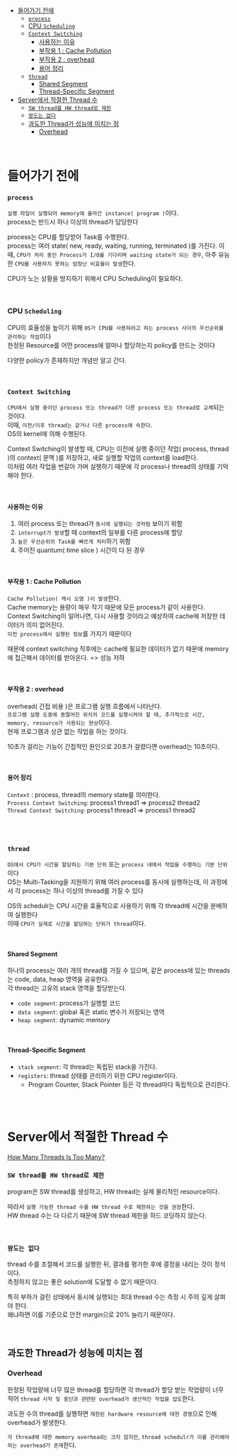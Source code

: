 - [들어가기 전에](#들어가기-전에)
    - [`process`](#process)
    - [CPU `Scheduling`](#cpu-scheduling)
    - [`Context Switching`](#context-switching)
      - [사용하는 이유](#사용하는-이유)
      - [부작용 1 : Cache Pollution](#부작용-1--cache-pollution)
      - [부작용 2 : overhead](#부작용-2--overhead)
      - [용어 정리](#용어-정리)
    - [`thread`](#thread)
      - [Shared Segment](#shared-segment)
      - [Thread-Specific Segment](#thread-specific-segment)
- [Server에서 적절한 Thread 수](#server에서-적절한-thread-수)
    - [`SW thread를 HW thread로 제한`](#sw-thread를-hw-thread로-제한)
    - [`왕도는 없다`](#왕도는-없다)
  - [과도한 Thread가 성능에 미치는 점](#과도한-thread가-성능에-미치는-점)
    - [Overhead](#overhead)

<br>

# 들어가기 전에

### `process`
`실행 파일이 실행되어 memory에 올라간 instance( program )`이다.<br>
process는 반드시 하나 이상의 thread가 담당한다<br>

process는 CPU를 할당받아 Task를 수행한다.<br>
process는 여러 state( new, ready, waiting, running, terminated )를 가진다.
이때, `CPU가 처리 중인 Process가 I/O를 기다리며 waiting state가 되는 경우`, 아주 유능한 `CPU를 사용하지 못하는 엄청난 비효율이 발생`한다.<br>

CPU가 노는 상황을 방지하기 위해서 CPU Scheduling이 필요하다.<br>

<br>

### CPU `Scheduling`
CPU의 효율성을 높이기 위해 `OS가 CPU를 사용하려고 하는 process 사이의 우선순위를 관리하는 작업`이다<br>
한정된 Resource를 어떤 process에 얼마나 할당하는지 policy를 만드는 것이다<br>

다양한 policy가 존재하지만 개념만 알고 간다.<br>

<br>

### `Context Switching`
`CPU에서 실행 중이던 process 또는 thread가 다른 process 또는 thread로 교체`되는 것이다.<br>
이때, `이전/이후 thread는 같거나 다른 process에 속한다`.<br>
OS의 kernel에 의해 수행된다.<br>

Context Switching이 발생할 때, CPU는 이전에 실행 중이던 작업( process, thread )의 context( 문맥 )를 저장하고, 새로 실행할 작업의 context를 load한다.<br>
이처럼 여러 작업을 번갈아 가며 실행하기 때문에 각 process나 thread의 상태를 기억해야 한다.<br>

<br>

#### 사용하는 이유
1. 여러 process 또는 thread가 `동시에 실행되는 것처럼` 보이기 위함
2. `interrupt가 발생`할 때 context의 일부를 다른 process에 할당
3. `높은 우선순위의 Task를 빠르게 처리`하기 위함
4. 주어진 quantum( time slice ) 시간이 다 된 경우

<br>

#### 부작용 1 : Cache Pollution
`Cache Pollution( 캐시 오염 )이 발생`한다.<br>
Cache memory는 용량이 매우 작기 때문에 모든 process가 같이 사용한다.<br>
Context Switching이 일어나면, 다시 사용할 것이라고 예상하여 cache에 저장한 데이터가 의미 없어진다.<br>
`이전 process에서 실행된 정보`를 가지기 때문이다<br>

때문에 context switching 직후에는 cache에 필요한 데이터가 없기 때문에 memory에 접근해서 데이터를 받아온다. => 성능 저하<br>

<br>

#### 부작용 2 : overhead
overhead( 간접 비용 )은 프로그램 실행 흐름에서 나타난다.<br>
`프로그램 실행 도중에 동떨어진 위치의 코드를 실행시켜야 할 때, 추가적으로 시간, memory, resource가 사용되는 현상`이다.<br>
현재 프로그램과 상관 없는 작업을 하는 것이다.<br>

10초가 걸리는 기능이 간접적인 원인으로 20초가 걸렸다면 overhead는 10초이다.<br>

<br>

#### 용어 정리
`Context` : process, thread의 memory state를 의미한다.<br>
`Process Context Switching`: process1 thread1 => process2 thread2<br>
`Thread Context Switching`: process1 thread1 => process1 thread2<br>

<br>
<br>

### `thread`
`OS에서 CPU가 시간을 할당하는 기본 단위` 또는 `process 내에서 작업을 수행하는 기본 단위`이다<BR>
OS는 Multi-Tasking을 지원하기 위해 여러 process를 동시에 실행하는데, 이 과정에서 각 process는 하나 이상의 thread를 가질 수 있다<br>

OS의 schedulr는 CPU 시간을 효율적으로 사용하기 위해 각 thread에 시간을 분배하여 실행한다<br>
이때 `CPU가 실제로 시간을 할당하는 단위가 thread`이다.<br>

<br>

#### Shared Segment
하나의 process는 여러 개의 thread를 가질 수 있으며, 같은 process에 있는 threads는 code, data, heap 영역을 공유한다.<br>
각 thread는 고유의 stack 영역을 할당받는다.<br>

- `code segment`: process가 실행할 코드
- `data segment`: global 혹은 static 변수가 저장되는 영역
- `heap segment`: dynamic memory

<br>

#### Thread-Specific Segment
- `stack segment`: 각 thread는 독립된 stack을 가진다.
- `registers`: thread 상태를 관리하기 위한 CPU register이다.
  - Program Counter, Stack Pointer 등은 각 thread마다 독립적으로 관리한다.

<br>
<br>

# Server에서 적절한 Thread 수
[How Many Threads Is Too Many?](https://www.baeldung.com/cs/servers-threads-number)<br>

### `SW thread를 HW thread로 제한`
program은 SW thread를 생성하고, HW thread는 실제 물리적인 resource이다.<br>

따라서 `실행 가능한 thread 수를 HW thread 수로 제한하는 것을 권장`한다.<br>
HW thread 수는 다 다르기 때문에 SW thread 제한을 하드 코딩하지 않는다.<br>

<br>

### `왕도는 없다`
thread 수를 조절해서 코드를 실행한 뒤, 결과를 평가한 후에 결정을 내리는 것이 정석이다.<br>
측정하지 않고는 좋은 solution에 도달할 수 없기 때문이다.<br>

특히 부하가 걸린 상태에서 동시에 실행되는 최대 thread 수는 측정 시 주의 깊게 살펴야 한다.<br>
왜냐하면 이를 기준으로 안전 margin으로 20% 늘리기 때문이다.<br>

<br>

## 과도한 Thread가 성능에 미치는 점

### Overhead
한정된 작업량에 너무 많은 thread를 할당하면 각 thread가 할당 받는 작업량이 너무 적어 `thread 시작 및 중단과 관련된 overhead가 생산적인 작업을 압도`한다.<br>

과도한 수의 thread를 실행하면 `제한된 hardware resource에 대한 경쟁`으로 인해 overhead가 발생한다.<br>

`각 thread에 대한 memory overhead는 크지 않지만`, `thread schedulr가 이를 관리해야 하는 overhead가 존재`한다.<br>

<br>

